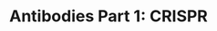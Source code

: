 ---
categories: [podcasts]
favicon_url: http://media.wnyc.org/static/img/favicon_radiolab.ico
title: "Antibodies Part 1: CRISPR"
thumbnail: http://www.wnyc.org/i/raw/1/Radiolab_1.png
provider_display: "Radiolab from WNYC"
source: http://pca.st/kcyb
published: 2015-06-06T00:00:00
raw_source: http://feeds.wnyc.org/~r/radiolab/~5/YMCJ1DhOZFY/rl_extras15crispr.mp3
provider_name: "Radiolab from WNYC"
provider_url: http://www.radiolab.org/series/podcasts/
---